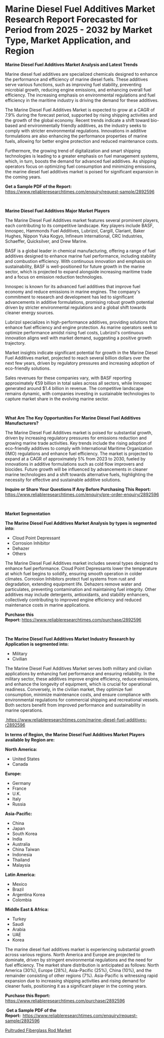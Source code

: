 <p><h1>Marine Diesel Fuel Additives Market Research Report Forecasted for Period from 2025 -  2032 by Market Type, Market Application, and Region</h1></p><p><strong>Marine Diesel Fuel Additives Market Analysis and Latest Trends</strong></p>
<p><p>Marine diesel fuel additives are specialized chemicals designed to enhance the performance and efficiency of marine diesel fuels. These additives serve various functions, such as improving fuel stability, preventing microbial growth, reducing engine emissions, and enhancing overall fuel efficiency. The increasing emphasis on environmental regulations and fuel efficiency in the maritime industry is driving the demand for these additives.</p><p>The Marine Diesel Fuel Additives Market is expected to grow at a CAGR of 7.9% during the forecast period, supported by rising shipping activities and the growth of the global economy. Recent trends indicate a shift toward bio-based and environmentally friendly additives, as the industry seeks to comply with stricter environmental regulations. Innovations in additive formulations are also enhancing the performance properties of marine fuels, allowing for better engine protection and reduced maintenance costs.</p><p>Furthermore, the growing trend of digitalization and smart shipping technologies is leading to a greater emphasis on fuel management systems, which, in turn, boosts the demand for advanced fuel additives. As shipping operators focus on optimizing fuel consumption and minimizing emissions, the marine diesel fuel additives market is poised for significant expansion in the coming years.</p></p>
<p><strong>Get a Sample PDF of the Report:&nbsp;</strong> <a href="https://www.reliableresearchtimes.com/enquiry/request-sample/2892596?utm_campaign=2624&utm_medium=2&utm_source=Github&utm_content=ia&utm_term=15032025&utm_id=marine-diesel-fuel-additives">https://www.reliableresearchtimes.com/enquiry/request-sample/2892596</a></p>
<p>&nbsp;</p>
<p><strong>Marine Diesel Fuel Additives Major Market Players</strong></p>
<p><p>The Marine Diesel Fuel Additives market features several prominent players, each contributing to its competitive landscape. Key players include BASF, Innospec, Hammonds Fuel Additives, Lubrizol, Cargill, Clariant, Baker Hughes, Nippon Yuka Kogyo, Infineum International, CRC Industries, Schaeffer, Quicksilver, and Drew Marine.</p><p>BASF is a global leader in chemical manufacturing, offering a range of fuel additives designed to enhance marine fuel performance, including stability and combustion efficiency. With continuous innovation and emphasis on sustainability, BASF is well-positioned for future growth in the marine sector, which is projected to expand alongside increasing maritime trade and a focus on emission reduction technologies.</p><p>Innospec is known for its advanced fuel additives that improve fuel economy and reduce emissions in marine engines. The company's commitment to research and development has led to significant advancements in additive formulations, promising robust growth potential driven by stricter environmental regulations and a global shift towards cleaner energy sources.</p><p>Lubrizol specializes in high-performance additives, providing solutions that enhance fuel efficiency and engine protection. As marine operators seek to optimize performance amidst rising fuel costs, Lubrizol's continuous innovation aligns well with market demand, suggesting a positive growth trajectory.</p><p>Market insights indicate significant potential for growth in the Marine Diesel Fuel Additives market, projected to reach several billion dollars over the next few years, driven by regulatory pressures and increasing adoption of eco-friendly solutions. </p><p>Sales revenues for these companies vary, with BASF reporting approximately €59 billion in total sales across all sectors, while Innospec generated around $1.4 billion in revenue. The competitive landscape remains dynamic, with companies investing in sustainable technologies to capture market share in the evolving marine sector.</p></p>
<p>&nbsp;</p>
<p><strong>What Are The Key Opportunities For Marine Diesel Fuel Additives Manufacturers?</strong></p>
<p><p>The Marine Diesel Fuel Additives market is poised for substantial growth, driven by increasing regulatory pressures for emissions reduction and growing marine trade activities. Key trends include the rising adoption of eco-friendly additives to comply with International Maritime Organization (IMO) regulations and enhance fuel efficiency. The market is projected to expand at a CAGR of approximately 5% from 2023 to 2030, fueled by innovations in additive formulations such as cold flow improvers and biocides. Future growth will be influenced by advancements in cleaner marine technologies and a shift towards alternative fuels, highlighting the necessity for effective and sustainable additive solutions.</p></p>
<p><strong>Inquire or Share Your Questions If Any Before Purchasing This Report:</strong> <a href="https://www.reliableresearchtimes.com/enquiry/pre-order-enquiry/2892596?utm_campaign=2624&utm_medium=2&utm_source=Github&utm_content=ia&utm_term=15032025&utm_id=marine-diesel-fuel-additives">https://www.reliableresearchtimes.com/enquiry/pre-order-enquiry/2892596</a></p>
<p>&nbsp;</p>
<p><strong>Market Segmentation</strong></p>
<p><strong>The Marine Diesel Fuel Additives Market Analysis by types is segmented into:</strong></p>
<p><ul><li>Cloud Point Depressant</li><li>Corrosion Inhibitor</li><li>Dehazer</li><li>Others</li></ul></p>
<p><p>The Marine Diesel Fuel Additives market includes several types designed to enhance fuel performance. Cloud Point Depressants lower the temperature at which fuel begins to solidify, ensuring smooth operation in colder climates. Corrosion Inhibitors protect fuel systems from rust and degradation, extending equipment life. Dehazers remove water and particulates, preventing contamination and maintaining fuel integrity. Other additives may include detergents, antioxidants, and stability enhancers, collectively contributing to improved engine efficiency and reduced maintenance costs in marine applications.</p></p>
<p><strong>Purchase this Report:&nbsp;</strong><a href="https://www.reliableresearchtimes.com/purchase/2892596?utm_campaign=2624&utm_medium=2&utm_source=Github&utm_content=ia&utm_term=15032025&utm_id=marine-diesel-fuel-additives">https://www.reliableresearchtimes.com/purchase/2892596</a></p>
<p>&nbsp;</p>
<p><strong>The Marine Diesel Fuel Additives Market Industry Research by Application is segmented into:</strong></p>
<p><ul><li>Military</li><li>Civilian</li></ul></p>
<p><p>The Marine Diesel Fuel Additives Market serves both military and civilian applications by enhancing fuel performance and ensuring reliability. In the military sector, these additives improve engine efficiency, reduce emissions, and enhance the longevity of equipment, which is crucial for operational readiness. Conversely, in the civilian market, they optimize fuel consumption, minimize maintenance costs, and ensure compliance with environmental regulations for commercial shipping and recreational vessels. Both sectors benefit from improved performance and sustainability in marine operations.</p></p>
<p><a href="https://www.reliableresearchtimes.com/marine-diesel-fuel-additives-r2892596?utm_campaign=2624&utm_medium=2&utm_source=Github&utm_content=ia&utm_term=15032025&utm_id=marine-diesel-fuel-additives">&nbsp;https://www.reliableresearchtimes.com/marine-diesel-fuel-additives-r2892596</a></p>
<p><strong>In terms of Region, the Marine Diesel Fuel Additives Market Players available by Region are:</strong></p>
<p>
    <p> <strong> North America: </strong>
        <ul>
            <li>United States</li>
            <li>Canada</li>
        </ul>
        </p> 
    <p> <strong> Europe: </strong>
        <ul>
            <li>Germany</li>
            <li>France</li>
            <li>U.K.</li>
            <li>Italy</li>
            <li>Russia</li>
        </ul>
        </p> 
    <p> <strong> Asia-Pacific: </strong>
        <ul>
            <li>China</li>
            <li>Japan</li>
            <li>South Korea</li>
            <li>India</li>
            <li>Australia</li>
            <li>China Taiwan</li>
            <li>Indonesia</li>
            <li>Thailand</li>
            <li>Malaysia</li>
        </ul>
        </p> 
    <p> <strong> Latin America: </strong>
        <ul>
            <li>Mexico</li>
            <li>Brazil</li>
            <li>Argentina Korea</li>
            <li>Colombia</li>
        </ul>
        </p> 
    <p> <strong> Middle East & Africa: </strong>
        <ul>
            <li>Turkey</li>
            <li>Saudi</li>
            <li>Arabia</li>
            <li>UAE</li>
            <li>Korea</li>
        </ul>
    </p>
    </p>
<p><p>The marine diesel fuel additives market is experiencing substantial growth across various regions. North America and Europe are projected to dominate, driven by stringent environmental regulations and the need for fuel efficiency. The market share distribution is anticipated as follows: North America (30%), Europe (28%), Asia-Pacific (25%), China (10%), and the remainder consisting of other regions (7%). Asia-Pacific is witnessing rapid expansion due to increasing shipping activities and rising demand for cleaner fuels, positioning it as a significant player in the coming years.</p></p>
<p><strong>Purchase this Report: </strong><a href="https://www.reliableresearchtimes.com/purchase/2892596?utm_campaign=2624&utm_medium=2&utm_source=Github&utm_content=ia&utm_term=15032025&utm_id=marine-diesel-fuel-additives">https://www.reliableresearchtimes.com/purchase/2892596</a></p>
<p>&nbsp;<strong>Get a Sample PDF of the Report:&nbsp;&nbsp;</strong><a href="https://www.reliableresearchtimes.com/enquiry/request-sample/2892596?utm_campaign=2624&utm_medium=2&utm_source=Github&utm_content=ia&utm_term=15032025&utm_id=marine-diesel-fuel-additives">https://www.reliableresearchtimes.com/enquiry/request-sample/2892596</a></p>
<p><strong></strong></p>
<p><p><a href="https://github.com/kathiestrine5ty/Market-Research-Report-List-1/blob/main/pultruded-fiberglass-rod-market.md?utm_campaign=2624&utm_medium=2&utm_source=Github&utm_content=ia&utm_term=15032025&utm_id=marine-diesel-fuel-additives">Pultruded Fiberglass Rod Market</a></p></p>